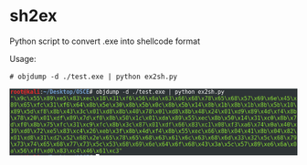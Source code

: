 # sh2ex
Python script to convert .exe into shellcode format

Usage:
```
# objdump -d ./test.exe | python ex2sh.py
```

![alt text](https://raw.githubusercontent.com/Jungl3/ex2sh/master/img/ex2sh.PNG)
